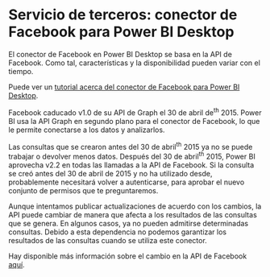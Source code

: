 <properties
   pageTitle="Servicio de terceros: conector de Facebook para Power BI Desktop"
   description="Servicio de terceros: conector de Facebook para Power BI Desktop"
   services="powerbi"
   documentationCenter=""
   authors="davidiseminger"
   manager="mblythe"
   backup=""
   editor=""
   tags=""
   qualityFocus="no"
   qualityDate=""/>

<tags
   ms.service="powerbi"
   ms.devlang="NA"
   ms.topic="article"
   ms.tgt_pltfrm="NA"
   ms.workload="powerbi"
   ms.date="09/29/2016"
   ms.author="davidi"/>
# Servicio de terceros: conector de Facebook para Power BI Desktop

El conector de Facebook en Power BI Desktop se basa en la API de Facebook. Como tal, características y la disponibilidad pueden variar con el tiempo.

Puede ver un [tutorial acerca del conector de Facebook para Power BI Desktop](powerbi-desktop-tutorial-facebook-analytics.md).

Facebook caducado v1.0 de su API de Graph el 30 de abril de<sup>th</sup> 2015. Power BI usa la API Graph en segundo plano para el conector de Facebook, lo que le permite conectarse a los datos y analizarlos.

Las consultas que se crearon antes del 30 de abril<sup>th</sup> 2015 ya no se puede trabajar o devolver menos datos. Después del 30 de abril<sup>th</sup> 2015, Power BI aprovecha v2.2 en todas las llamadas a la API de Facebook. Si la consulta se creó antes del 30 de abril de 2015 y no ha utilizado desde, probablemente necesitará volver a autenticarse, para aprobar el nuevo conjunto de permisos que te preguntaremos.

Aunque intentamos publicar actualizaciones de acuerdo con los cambios, la API puede cambiar de manera que afecta a los resultados de las consultas que se genera. En algunos casos, ya no pueden admitirse determinadas consultas. Debido a esta dependencia no podemos garantizar los resultados de las consultas cuando se utiliza este conector.

Hay disponible más información sobre el cambio en la API de Facebook [aquí](https://developers.facebook.com/docs/apps/changelog#v2_0).
